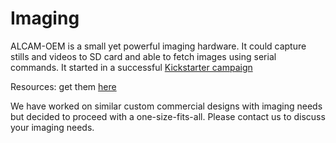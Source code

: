 # Imaging

ALCAM-OEM is a small yet powerful imaging hardware. It could capture stills and videos to SD card and able to fetch images using serial commands. It started in a successful [Kickstarter campaign](https://www.kickstarter.com/projects/1359959821/alcam-oem) 

Resources: get them [here](https://www.ghielectronics.com/downloads/ALCAM/)

We have worked on similar custom commercial designs with imaging needs but decided to proceed with a one-size-fits-all. Please contact us to discuss your imaging needs.
